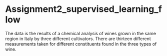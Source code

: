 # Assignment2_supervised_learning_flow
The data is the results of a chemical analysis of wines grown in the same region in Italy by three different cultivators. There are thirteen different measurements taken for different constituents found in the three types of wine.


